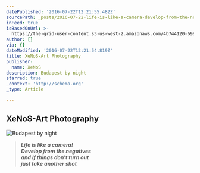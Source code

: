 ```yaml
---
datePublished: '2016-07-22T12:21:55.482Z'
sourcePath: _posts/2016-07-22-life-is-like-a-camera-develop-from-the-negatives-and-if-t.md
inFeed: true
isBasedOnUrl: >-
  https://the-grid-user-content.s3-us-west-2.amazonaws.com/4b744120-698c-455c-8ac5-85fc0a5ab275.jpg
author: []
via: {}
dateModified: '2016-07-22T12:21:54.819Z'
title: XeNoS-Art Photography
publisher:
  name: XeNoS
description: Budapest by night
starred: true
_context: 'http://schema.org'
_type: Article

---
```

## XeNoS-Art Photography
![Budapest by night](https://the-grid-user-content.s3-us-west-2.amazonaws.com/4b744120-698c-455c-8ac5-85fc0a5ab275.jpg)

> _**Life is like a camera!   
> Develop from the negatives   
> and if things don't turn out   
> just take another shot**_